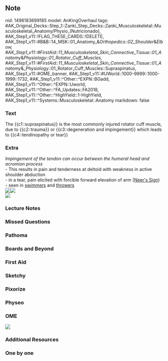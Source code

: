 ## Note
nid: 1496183699185
model: AnKingOverhaul
tags: #AK_Original_Decks::Step_1::Zanki_Step_Decks::Zanki_Musculoskeletal::Musculoskeletal_Anatomy/Physio_(Nutricionado), #AK_Step1_v11::!FLAG_THESE_CARDS::!DELETE, #AK_Step1_v11::#B&B::14_MSK::01_Anatomy_&_Orthopedics::02_Shoulder_&_Elbow, #AK_Step1_v11::#FirstAid::11_Musculoskeletal_Skin_Connective_Tissue::01_Anatomy_&_Physiology::01_Rotator_Cuff_Muscles, #AK_Step1_v11::#FirstAid::11_Musculoskeletal_Skin_Connective_Tissue::01_Anatomy_&_Physiology::01_Rotator_Cuff_Muscles::Supraspinatus, #AK_Step1_v11::#OME_banner, #AK_Step1_v11::#UWorld::1000-9999::1000-1999::1732, #AK_Step1_v11::^Other::^EXPN::BGadd, #AK_Step1_v11::^Other::^EXPN::Uworld, #AK_Step1_v11::^Other::^FA_Updates::FA2018, #AK_Step1_v11::^Other::^HighYield::1-HighYield, #AK_Step1_v11::^Systems::Musculoskeletal::Anatomy
markdown: false

### Text
The {{c1::supraspinatus}} is the most commonly injured rotator cuff muscle, due to {{c2::trauma}} or {{c3::degeneration and impingement}} which leads to {{c4::tendinopathy or tear}}

### Extra
<div>
  <i>Impingement of the tendon can occur between the humeral head
  and acromion process</i>
</div>
<div>
  - This results in pain and tenderness at deltoid with weakness in
  active shoulder abduction
</div>
<div>
  - in a tear, pain elicited with forcible forward elevation of arm
  (<u>Neer's Sign</u>)
</div>
<div>
  - seen in <u>swimmers</u> and <u>throwers</u>
</div>
<div>
  <u><img src="paste-466003951616001.jpg"><img src=
  "paste-465471375671297.jpg"></u>
</div>
<div>
  <u><img src="paste-399784145846273.jpg"></u>
</div>

### Lecture Notes


### Missed Questions


### Pathoma


### Boards and Beyond


### First Aid


### Sketchy


### Pixorize


### Physeo


### OME
<div class="ome-widget">
  <a href="https://onlinemeded.org?ref=anki"><img src=
  "_OME_AnkiFlashcards_General_7.png"></a>
</div>

### Additional Resources


### One by one

